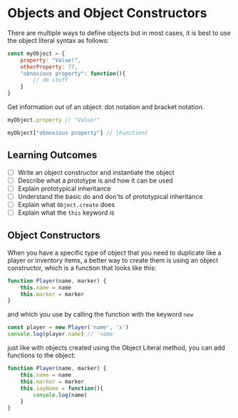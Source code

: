# Objects and Object Constructors 

There are multiple ways to define objects but in most cases, it is best to use the object literal syntax as follows:

```js
const myObject = {
	property: "Value!",
	otherProperty: 77,
	"obnoxious property": function(){
		// do stuff
	}
}
```

Get information out of an object: dot notation and bracket notation.

```js
myObject.property // "Value!"

myObject["obnoxious property"] // [Function]
```

## Learning Outcomes
- [ ] Write an object constructor and instantiate the object
- [ ] Describe what a prototype is and how it can be used
- [ ] Explain prototypical inheritance
- [ ] Understand the basic do and don'ts of prototypical inheritance
- [ ] Explain what `Object.create` does
- [ ] Explain what the `this` keyword is

## Object Constructors
When you have a specific type of object that you need to duplicate like a player or inventory items, a better way to create them is using an object constructor, which is a function that looks like this:
```js
function Player(name, marker) {
	this.name = name
	this.marker = marker
}
```

and which you use by calling the function with the keyword `new` 

```js 
const player = new Player('name', 'x')
console.log(player.name) // 'name'
```

just like with objects created using the Object Literal method, you can add functions to the object:

```js
function Player(name, marker) {
	this.name = name
	this.marker = marker
	this.sayName = function(){
		console.log(name)
	}
}
```

